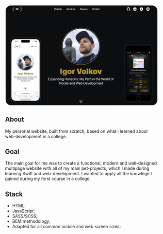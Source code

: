<p align="center">
<img width="800" src="https://raw.githubusercontent.com/artexhibit/igorcodes.ru/master/assets/docs/Demo.png">
</p>

## About

My personal website, built from scratch, based on what I learned about web-development in a college.

## Goal

The main goal for me was to create a functional, modern and well-designed multipage website with all of my main pet-projects, which I made during learning Swift and web-development. I wanted to apply all the knowlege I gained during my forst course in a college.

## Stack

-   HTML;
-   JavaScript;
-   SASS/SCSS;
-   BEM methodology;
-   Adapted for all common mobile and web screen sizes;
